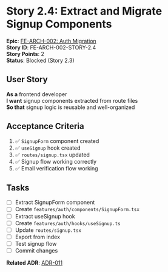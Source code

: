 # Story 2.4: Extract and Migrate Signup Components

**Epic**: [FE-ARCH-002: Auth Migration](../../epics/FE-ARCH-002-AUTH-MIGRATION.md)  
**Story ID**: FE-ARCH-002-STORY-2.4  
**Story Points**: 2  
**Status**: Blocked (Story 2.3)  

## User Story
**As a** frontend developer  
**I want** signup components extracted from route files  
**So that** signup logic is reusable and well-organized

## Acceptance Criteria
1. ✅ `SignupForm` component created
2. ✅ `useSignup` hook created
3. ✅ `routes/signup.tsx` updated
4. ✅ Signup flow working correctly
5. ✅ Email verification flow working

## Tasks
- [ ] Extract SignupForm component
- [ ] Create `features/auth/components/SignupForm.tsx`
- [ ] Extract useSignup hook
- [ ] Create `features/auth/hooks/useSignup.ts`
- [ ] Update `routes/signup.tsx`
- [ ] Export from index
- [ ] Test signup flow
- [ ] Commit changes

**Related ADR**: [ADR-011](../../architecture/adr/ADR-011-FRONTEND-FILE-ARCHITECTURE.md)

